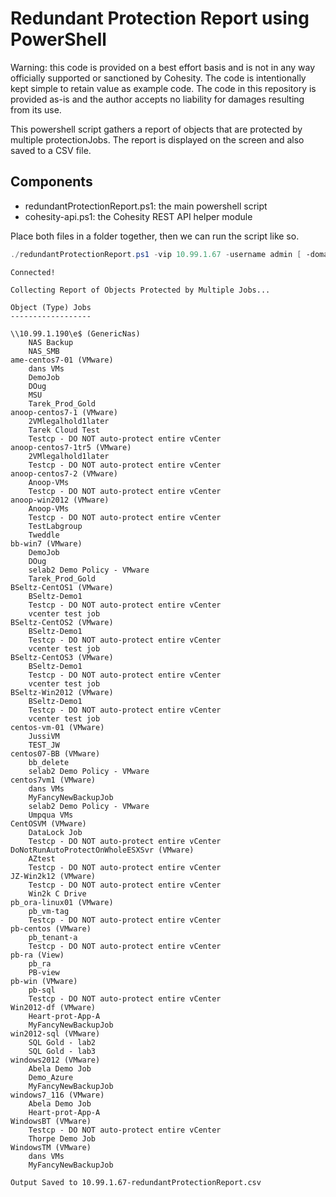 # Redundant Protection Report using PowerShell

Warning: this code is provided on a best effort basis and is not in any way officially supported or sanctioned by Cohesity. The code is intentionally kept simple to retain value as example code. The code in this repository is provided as-is and the author accepts no liability for damages resulting from its use.

This powershell script gathers a report of objects that are protected by multiple protectionJobs. The report is displayed on the screen and also saved to a CSV file.

## Components

* redundantProtectionReport.ps1: the main powershell script
* cohesity-api.ps1: the Cohesity REST API helper module

Place both files in a folder together, then we can run the script like so.

```powershell
./redundantProtectionReport.ps1 -vip 10.99.1.67 -username admin [ -domain local ]
```
```text
Connected!

Collecting Report of Objects Protected by Multiple Jobs...

Object (Type) Jobs
------------------

\\10.99.1.190\e$ (GenericNas)
	NAS Backup
	NAS_SMB
ame-centos7-01 (VMware)
	dans VMs
	DemoJob
	DOug
	MSU
	Tarek_Prod_Gold
anoop-centos7-1 (VMware)
	2VMlegalhold1later
	Tarek Cloud Test
	Testcp - DO NOT auto-protect entire vCenter
anoop-centos7-1tr5 (VMware)
	2VMlegalhold1later
	Testcp - DO NOT auto-protect entire vCenter
anoop-centos7-2 (VMware)
	Anoop-VMs
	Testcp - DO NOT auto-protect entire vCenter
anoop-win2012 (VMware)
	Anoop-VMs
	Testcp - DO NOT auto-protect entire vCenter
	TestLabgroup
	Tweddle
bb-win7 (VMware)
	DemoJob
	DOug
	selab2 Demo Policy - VMware
	Tarek_Prod_Gold
BSeltz-CentOS1 (VMware)
	BSeltz-Demo1
	Testcp - DO NOT auto-protect entire vCenter
	vcenter test job
BSeltz-CentOS2 (VMware)
	BSeltz-Demo1
	Testcp - DO NOT auto-protect entire vCenter
	vcenter test job
BSeltz-CentOS3 (VMware)
	BSeltz-Demo1
	Testcp - DO NOT auto-protect entire vCenter
	vcenter test job
BSeltz-Win2012 (VMware)
	BSeltz-Demo1
	Testcp - DO NOT auto-protect entire vCenter
	vcenter test job
centos-vm-01 (VMware)
	JussiVM
	TEST_JW
centos07-BB (VMware)
	bb_delete
	selab2 Demo Policy - VMware
centos7vm1 (VMware)
	dans VMs
	MyFancyNewBackupJob
	selab2 Demo Policy - VMware
	Umpqua VMs
CentOSVM (VMware)
	DataLock Job
	Testcp - DO NOT auto-protect entire vCenter
DoNotRunAutoProtectOnWholeESXSvr (VMware)
	AZtest
	Testcp - DO NOT auto-protect entire vCenter
JZ-Win2k12 (VMware)
	Testcp - DO NOT auto-protect entire vCenter
	Win2k C Drive
pb_ora-linux01 (VMware)
	pb_vm-tag
	Testcp - DO NOT auto-protect entire vCenter
pb-centos (VMware)
	pb_tenant-a
	Testcp - DO NOT auto-protect entire vCenter
pb-ra (View)
	pb_ra
	PB-view
pb-win (VMware)
	pb-sql
	Testcp - DO NOT auto-protect entire vCenter
Win2012-df (VMware)
	Heart-prot-App-A
	MyFancyNewBackupJob
win2012-sql (VMware)
	SQL Gold - lab2
	SQL Gold - lab3
windows2012 (VMware)
	Abela Demo Job
	Demo_Azure
	MyFancyNewBackupJob
windows7_116 (VMware)
	Abela Demo Job
	Heart-prot-App-A
WindowsBT (VMware)
	Testcp - DO NOT auto-protect entire vCenter
	Thorpe Demo Job
WindowsTM (VMware)
	dans VMs
	MyFancyNewBackupJob

Output Saved to 10.99.1.67-redundantProtectionReport.csv

```

